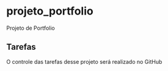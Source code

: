 # projeto_portfolio
Projeto de Portfolio

## Tarefas

O controle das tarefas desse projeto será realizado no GitHub


